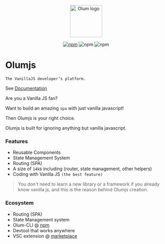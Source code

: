 <p align="center"><img width="100" src="https://olumjs.github.io/logo.png" alt="Olum logo"></p>
<p align="center">
 <a href="https://www.npmjs.com/package/olum" target="_blank"><img src="https://img.shields.io/npm/v/olum" alt="npm"></a>
 <img src="https://img.shields.io/npm/dm/olum" alt="npm">
 <img src="https://img.shields.io/npm/l/olum" alt="npm">
</p>

# Olumjs
`The VanillaJS developer’s platform.`

See [Documentation](https://github.com/olumjs/olum/wiki)

Are you a Vanilla JS fan? 

Want to build an amazing `spa` with just vanilla javascript!

Then Olumjs is your right choice.

Olumjs is built for ignoring anything but vanilla javascript.

### Features
* Reusable Components
* State Management System
* Routing (SPA)
* A size of `14kb` including (router, state management, other helpers)
* Coding with Vanilla JS `(the best feature)`

> You don't need to learn a new library or a framework if you already know vanilla js, and this is the reason behind Olumjs creation.

### Ecosystem
  * Routing (SPA)
  * State Management system 
  * Olum-CLI @ [npm](https://www.npmjs.com/package/olum-cli)
  * Devtool that works anywhere
  * VSC extension @ [marketplace](https://marketplace.visualstudio.com/items?itemName=eissapk.olum)
